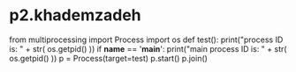 # p2.khademzadeh
from multiprocessing import Process
import os
def test():
print("process ID is: " + str( os.getpid() ))
if __name__ == '__main__':
print("main process ID is: " + str( os.getpid() ))
p = Process(target=test)
p.start()
p.join()
